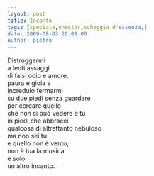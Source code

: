 ```yaml
---
layout: post
title: Incanto
tags: [speciale,onestar,scheggia d'essenza,]
date: 2009-08-03 20:08:00
author: pietro
---
```

Distruggermi<br/>a lenti assaggi<br/>di falsi odio e amore,<br/>paura e gioia e<br/>incredulo fermarmi<br/>su due piedi senza guardare<br/>per cercare quello<br/>che non si può vedere e tu<br/>in piedi che abbracci<br/>qualcosa di altrettanto nebuloso<br/>ma non sei tu<br/>e quello non è vento,<br/>non è tua la musica<br/>è solo<br/>un altro incanto.
